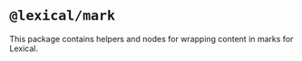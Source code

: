 # `@lexical/mark`

This package contains helpers and nodes for wrapping content in marks for Lexical.
